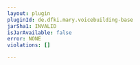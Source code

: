 ```yaml
---
layout: plugin
pluginId: de.dfki.mary.voicebuilding-base
jarSha1: INVALID
isJarAvailable: false
error: NONE
violations: []

---
```


